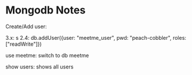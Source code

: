 # Mongodb Notes

Create/Add user:

3.x: s
2.4: db.addUser({user: "meetme_user", pwd: "peach-cobbler", roles:
["readWrite"]})


use meetme: switch to db meetme

show users: shows all users